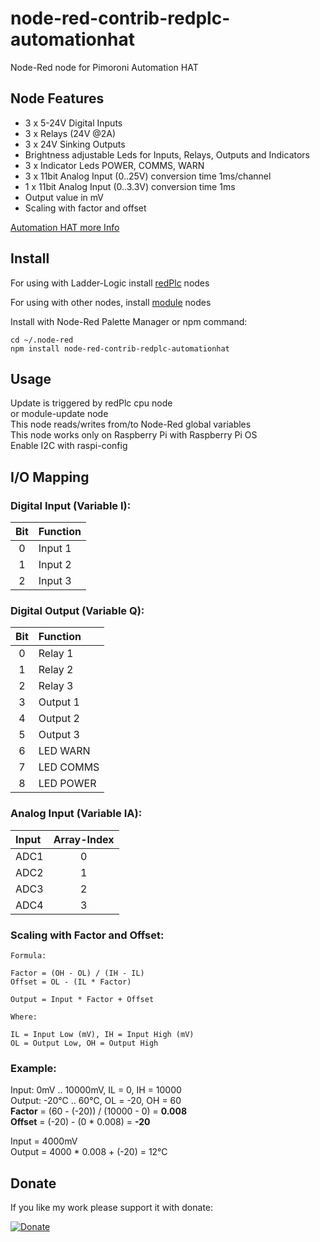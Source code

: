 # node-red-contrib-redplc-automationhat

Node-Red node for Pimoroni Automation HAT<br>

## Node Features
- 3 x 5-24V Digital Inputs<br>
- 3 x Relays (24V @2A)<br>
- 3 x 24V Sinking Outputs<br>
- Brightness adjustable Leds for Inputs, Relays, Outputs and Indicators<br>
- 3 x Indicator Leds POWER, COMMS, WARN<br>
- 3 x 11bit Analog Input (0..25V)  conversion time 1ms/channel<br>
- 1 x 11bit Analog Input (0..3.3V) conversion time 1ms<br>
- Output value in mV
- Scaling with factor and offset

[Automation HAT more Info](https://shop.pimoroni.com/products/automation-hat)

## Install

For using with Ladder-Logic install
[redPlc](https://www.npmjs.com/package/node-red-contrib-redplc) nodes

For using with other nodes, install
[module](https://www.npmjs.com/package/node-red-contrib-redplc-module) nodes

Install with Node-Red Palette Manager or npm command:
```
cd ~/.node-red
npm install node-red-contrib-redplc-automationhat
```

## Usage
Update is triggered by redPlc cpu node<br>
or module-update node<br>
This node reads/writes from/to Node-Red global variables<br>
This node works only on Raspberry Pi with Raspberry Pi OS<br>
Enable I2C with raspi-config

## I/O Mapping
### Digital Input (Variable I):
|Bit|Function|
|:---:|:-------|
|0|Input 1|
|1|Input 2|
|2|Input 3|

### Digital Output (Variable Q):
|Bit|Function|
|:---:|:-------|
|0|Relay 1|
|1|Relay 2|
|2|Relay 3|
|3|Output 1|
|4|Output 2|
|5|Output 3|
|6|LED WARN|
|7|LED COMMS|
|8|LED POWER|

### Analog Input (Variable IA):
|Input|Array-Index|
|:---|:---------:|
|ADC1|0|
|ADC2|1|
|ADC3|2|
|ADC4|3|

### Scaling with Factor and Offset:

```
Formula:

Factor = (OH - OL) / (IH - IL)
Offset = OL - (IL * Factor)

Output = Input * Factor + Offset

Where:

IL = Input Low (mV), IH = Input High (mV) 
OL = Output Low, OH = Output High
```
### Example:
Input:  0mV .. 10000mV, IL = 0, IH = 10000<br>
Output: -20°C .. 60°C, OL = -20, OH = 60<br>
**Factor** = (60 - (-20)) / (10000 - 0) = **0.008**<br>
**Offset** = (-20) - (0 * 0.008) = **-20**<br>

Input = 4000mV<br>
Output = 4000 * 0.008 + (-20) = 12°C<br>

## Donate
If you like my work please support it with donate:

[![Donate](https://img.shields.io/badge/Donate-PayPal-green.svg)](https://www.paypal.com/cgi-bin/webscr?cmd=_s-xclick&hosted_button_id=ZDRCZBQFWV3A6)
